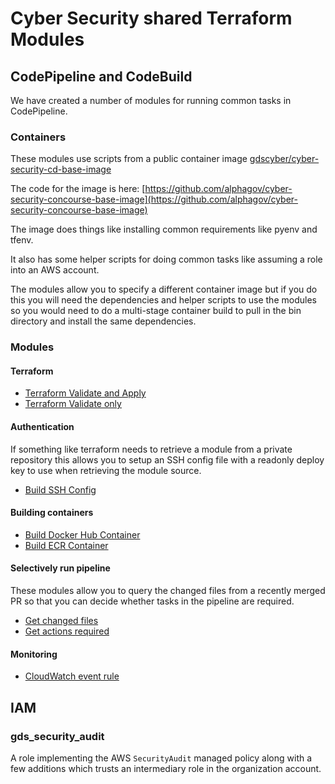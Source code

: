 # Cyber Security shared Terraform Modules

## CodePipeline and CodeBuild

We have created a number of modules for running common tasks in CodePipeline.

### Containers

These modules use scripts from a public container image
[gdscyber/cyber-security-cd-base-image](https://hub.docker.com/r/gdscyber/cyber-security-cd-base-image)

The code for the image is here: [https://github.com/alphagov/cyber-security-concourse-base-image](https://github.com/alphagov/cyber-security-concourse-base-image)

The image does things like installing common requirements like pyenv and tfenv.

It also has some helper scripts for doing common tasks like assuming a role into
an AWS account.

The modules allow you to specify a different container image but if you do this
you will need the dependencies and helper scripts to use the modules so you
would need to do a multi-stage container build to pull in the bin directory and
install the same dependencies.

### Modules

#### Terraform
* [Terraform Validate and Apply](./codebuild/codebuild_apply_terraform)
* [Terraform Validate only](./codebuild/codebuild_validate_terraform)

#### Authentication
If something like terraform needs to retrieve a module from a private repository
this allows you to setup an SSH config file with a readonly deploy key to use
when retrieving the module source.
* [Build SSH Config](./codebuild/codebuild_build_ssh_config)

#### Building containers
* [Build Docker Hub Container](./codebuild/codebuild_build_container_docker_hub)
* [Build ECR Container](./codebuild/codebuild_build_container_ecr)

#### Selectively run pipeline
These modules allow you to query the changed files from a recently merged PR
so that you can decide whether tasks in the pipeline are required.
* [Get changed files](./codebuild/codebuild_get_changed_file_list)
* [Get actions required](./codebuild/codebuild_get_actions_required)

#### Monitoring
* [CloudWatch event rule](./cloudwatch/cloudwatch_report_codepipeline_status)

## IAM
### gds_security_audit
A role implementing the AWS `SecurityAudit` managed policy along with a few
additions which trusts an intermediary role in the organization account.
